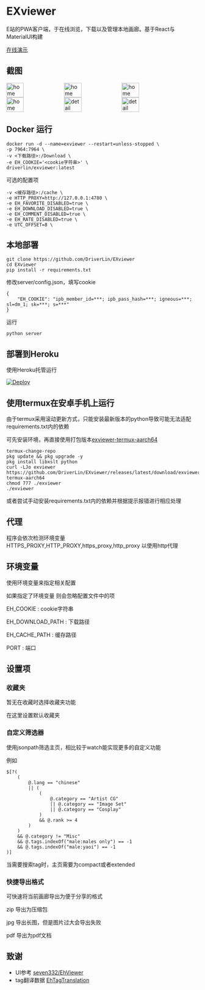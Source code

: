# EXviewer

E站的PWA客户端，于在线浏览，下载以及管理本地画廊。基于React与MaterialUI构建

[在线演示](https://driverlin.github.io/EXviewer/demo/)


## 截图

<div style="display: flex;">
<img src="https://raw.githubusercontent.com/DriverLin/EXviewer/master/Screenshot/IMG_0006.jpg" width="30%" title="home"/>
<img src="https://raw.githubusercontent.com/DriverLin/EXviewer/master/Screenshot/IMG_0012.jpg" width="30%" title="home" />
<img src="https://raw.githubusercontent.com/DriverLin/EXviewer/master/Screenshot/IMG_0007.jpg" width="30%" title="home" />
</div>
<div style="display: flex;">
<img src="https://raw.githubusercontent.com/DriverLin/EXviewer/master/Screenshot/Screenshot_20220613-210439.jpg" width="30%" title="home" />
<img src="https://raw.githubusercontent.com/DriverLin/EXviewer/master/Screenshot/Screenshot_20220613-210111.jpg" width="30%" title="detail"/>
<img src="https://raw.githubusercontent.com/DriverLin/EXviewer/master/Screenshot/Screenshot_20220613-210501.jpg" width="30%" title="detail"/>
</div>

## Docker 运行
```
docker run -d --name=exviewer --restart=unless-stopped \
-p 7964:7964 \
-v <下载路径>:/Download \
-e EH_COOKIE='<cookie字符串>' \
driverlin/exviewer:latest 
```
可选的配置项
```
-v <缓存路径>:/cache \
-e HTTP_PROXY=http://127.0.0.1:4780 \
-e EH_FAVORITE_DISABLED=true \
-e EH_DOWNLOAD_DISABLED=true \
-e EH_COMMENT_DISABLED=true \
-e EH_RATE_DISABLED=true \
-e UTC_OFFSET=8 \
```
## 本地部署

```
git clone https://github.com/DriverLin/EXviewer
cd EXviewer
pip install -r requirements.txt
```
修改server/config.json，填写cookie
```
{
    "EH_COOKIE": "ipb_member_id=***; ipb_pass_hash=***; igneous=***; sl=dm_1; sk=***; s=***"
}
```
运行
```
python server 
```

## 部署到Heroku
使用Heroku托管运行

[![Deploy](https://www.herokucdn.com/deploy/button.png)](https://dashboard.heroku.com/new?template=https://github.com/DriverLin/EXviewer) 

## 使用termux在安卓手机上运行

由于termux采用滚动更新方式，只能安装最新版本的python导致可能无法适配requirements.txt内的依赖

可先安装环境，再直接使用打包版本[exviewer-termux-aarch64](https://github.com/DriverLin/EXviewer/releases/latest/download/exviewer-termux-aarch64)
```
termux-change-repo
pkg update && pkg upgrade -y
pkg install libxslt python
curl -LJo exviewer https://github.com/DriverLin/EXviewer/releases/latest/download/exviewer-termux-aarch64 
chmod 777 ./exviewer
./exviewer
```

或者尝试手动安装requirements.txt内的依赖并根据提示报错进行相应处理


## 代理
程序会依次检测环境变量 HTTPS_PROXY,HTTP_PROXY,https_proxy,http_proxy 以使用http代理

## 环境变量

使用环境变量来指定相关配置

如果指定了环境变量 则会忽略配置文件中的项

EH_COOKIE : cookie字符串

EH_DOWNLOAD_PATH : 下载路径

EH_CACHE_PATH : 缓存路径

PORT : 端口

## 设置项

### 收藏夹
暂无在收藏时选择收藏夹功能

在这里设置默认收藏夹 

### 自定义筛选器
使用jsonpath筛选主页，相比较于watch能实现更多的自定义功能

例如 
```
$[?(
    ( 
        @.lang == "chinese"  
        || (
            (
                @.category == "Artist CG"
                || @.category == "Image Set"
                || @.category == "Cosplay"
            ) 
            && @.rank >= 4
        )
    ) 
    && @.category != "Misc"
    && @.tags.indexOf("male:males only") == -1
    && @.tags.indexOf("male:yaoi") == -1
)]
```

当需要搜索tag时，主页需要为compact或者extended

### 快捷导出格式

可快速将当前画廊导出为便于分享的格式

zip 导出为压缩包

jpg 导出长图，但是图片过大会导出失败

pdf 导出为pdf文档





## 致谢

- UI参考 [seven332/EhViewer](https://github.com/seven332/EhViewer)
- tag翻译数据 [EhTagTranslation](https://github.com/EhTagTranslation/Database)

